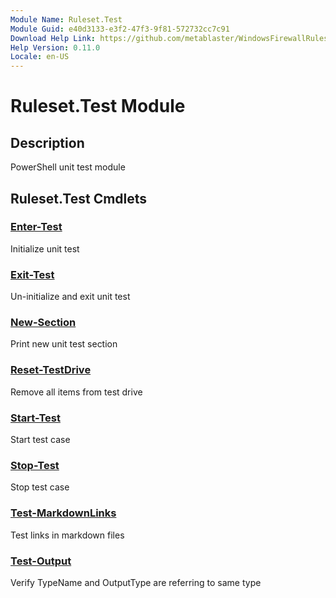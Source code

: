 ```yaml
---
Module Name: Ruleset.Test
Module Guid: e40d3133-e3f2-47f3-9f81-572732cc7c91
Download Help Link: https://github.com/metablaster/WindowsFirewallRuleset/tree/master/Config/HelpContent/0.11.0
Help Version: 0.11.0
Locale: en-US
---
```


# Ruleset.Test Module

## Description

PowerShell unit test module

## Ruleset.Test Cmdlets

### [Enter-Test](Enter-Test.md)

Initialize unit test

### [Exit-Test](Exit-Test.md)

Un-initialize and exit unit test

### [New-Section](New-Section.md)

Print new unit test section

### [Reset-TestDrive](Reset-TestDrive.md)

Remove all items from test drive

### [Start-Test](Start-Test.md)

Start test case

### [Stop-Test](Stop-Test.md)

Stop test case

### [Test-MarkdownLinks](Test-MarkdownLinks.md)

Test links in markdown files

### [Test-Output](Test-Output.md)

Verify TypeName and OutputType are referring to same type
